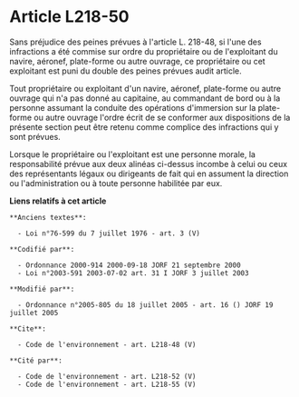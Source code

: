 # Article L218-50

Sans préjudice des peines prévues à l'article L. 218-48, si l'une des infractions a été commise sur ordre du propriétaire ou
de l'exploitant du navire, aéronef, plate-forme ou autre ouvrage, ce propriétaire ou cet exploitant est puni du double des
peines prévues audit article. 

Tout propriétaire ou exploitant d'un navire, aéronef, plate-forme ou autre ouvrage qui n'a pas donné au capitaine, au
commandant de bord ou à la personne assumant la conduite des opérations d'immersion sur la plate-forme ou autre ouvrage
l'ordre écrit de se conformer aux dispositions de la présente section peut être retenu comme complice des infractions qui y
sont prévues. 

Lorsque le propriétaire ou l'exploitant est une personne morale, la responsabilité prévue aux deux alinéas ci-dessus incombe
à celui ou ceux des représentants légaux ou dirigeants de fait qui en assument la direction ou l'administration ou à toute
personne habilitée par eux.

**Liens relatifs à cet article**

	**Anciens textes**:

	  - Loi n°76-599 du 7 juillet 1976 - art. 3 (V)

	**Codifié par**:

	  - Ordonnance 2000-914 2000-09-18 JORF 21 septembre 2000
	  - Loi n°2003-591 2003-07-02 art. 31 I JORF 3 juillet 2003

	**Modifié par**:

	  - Ordonnance n°2005-805 du 18 juillet 2005 - art. 16 () JORF 19 juillet 2005

	**Cite**:

	  - Code de l'environnement - art. L218-48 (V)

	**Cité par**:

	  - Code de l'environnement - art. L218-52 (V)
	  - Code de l'environnement - art. L218-55 (V)
